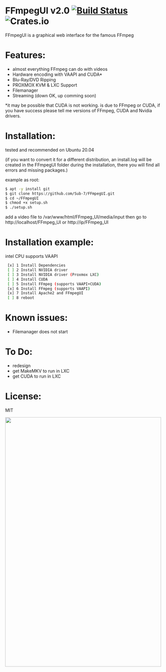 # FFmpegUI v2.0 [![Build Status](https://travis-ci.com/Sub-7/FFmpegUI.svg?branch=master)](https://travis-ci.com/Sub-7/FFmpegUI) ![Crates.io](https://img.shields.io/crates/l/rustc-serialize.svg)
FFmpegUI is a graphical web interface for the famous FFmpeg 

# Features:
- almost everything FFmpeg can do with videos
- Hardware encoding with VAAPI and CUDA*
- Blu-Ray/DVD Ripping
- PROXMOX KVM & LXC Support
- Filemanager
- Streaming (down OK, up comming soon)

*it may be possible that CUDA is not working.
is due to FFmpeg or CUDA,
if you have success please tell me versions of FFmpeg, CUDA and Nvidia drivers.

# Installation:
 tested and recommended on Ubuntu 20.04
 
 (if you want to convert it for a different distribution, an install.log will be created in the FFmpegUI folder during the installation, there you will find all errors and missing packages.)
 
 example as root:
```sh
$ apt -y install git
$ git clone https://github.com/Sub-7/FFmpegUI.git
$ cd ~/FFmpegUI
$ chmod +x setup.sh
$ ./setup.sh
```
add a video file to /var/www/html/FFmpeg_UI/media/input
then go to http://localhost/FFmpeg_UI or http://ip/FFmpeg_UI

# Installation example:
intel CPU supports VAAPI
```sh
 [x] 1 Install Dependencies
 [ ] 2 Install NVIDIA driver
 [ ] 3 Install NVIDIA driver (Proxmox LXC)
 [ ] 4 Install CUDA
 [ ] 5 Install FFmpeg (supports VAAPI+CUDA)
 [x] 6 Install FFmpeg (supports VAAPI)
 [x] 7 Install Apache2 and FFmpegUI
 [ ] 8 reboot
```
# Known issues:
- Filemanager does not start
# To Do:
- redesign
- get MakeMKV to run in LXC
- get CUDA to run in LXC
# License:
MIT

<img align="left" width="500" height="800" src="https://github.com/Sub-7/FFmpegUI/blob/master/FFmpeg_UI/images/FFmpeg_UI2.0.png">

